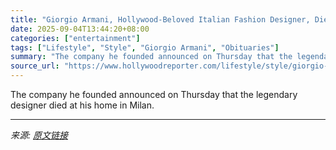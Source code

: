 ```yaml
---
title: "Giorgio Armani, Hollywood-Beloved Italian Fashion Designer, Dies at 91"
date: 2025-09-04T13:44:20+08:00
categories: ["entertainment"]
tags: ["Lifestyle", "Style", "Giorgio Armani", "Obituaries"]
summary: "The company he founded announced on Thursday that the legendary designer died at his home in Milan."
source_url: "https://www.hollywoodreporter.com/lifestyle/style/giorgio-armani-dead-1236361136/"
---
```


The company he founded announced on Thursday that the legendary designer died at his home in Milan.

---

*来源: [原文链接](https://www.hollywoodreporter.com/lifestyle/style/giorgio-armani-dead-1236361136/)*
